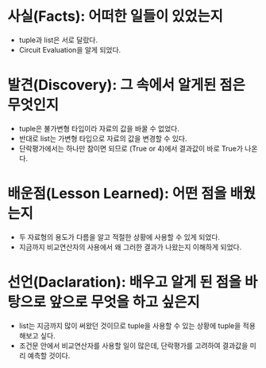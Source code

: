 # 사실(Facts): 어떠한 일들이 있었는지
- tuple과 list은 서로 달랐다.
- Circuit Evaluation을 알게 되었다.
# 발견(Discovery): 그 속에서 알게된 점은 무엇인지
- tuple은 불가변형 타입이라 자료의 값을 바꿀 수 없었다.
- 반대로 list는 가변형 타입으로 자료의 값을 변경할 수 있다.
- 단락평가에서는 하나만 참이면 되므로 (True or 4)에서 결과값이 바로 True가 나온다.
# 배운점(Lesson Learned): 어떤 점을 배웠는지
- 두 자료형의 용도가 다름을 알고 적절한 상황에 사용할 수 있게 되었다.
- 지금까지 비교연산자의 사용에서 왜 그러한 결과가 나왔는지 이해하게 되었다.
# 선언(Daclaration): 배우고 알게 된 점을 바탕으로 앞으로 무엇을 하고 싶은지
- list는 지금까지 많이 써왔던 것이므로 tuple을 사용할 수 있는 상황에 tuple을 적용해보고 싶다.
- 조건문 안에서 비교연산자를 사용할 일이 많은데, 단락평가를 고려하여 결과값을 미리 예측할 것이다.
